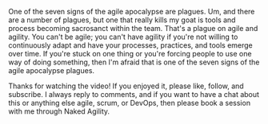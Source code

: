 One of the seven signs of the agile apocalypse are plagues. Um, and there are a number of plagues, but one that really kills my goat is tools and process becoming sacrosanct within the team. That's a plague on agile and agility. You can't be agile; you can't have agility if you're not willing to continuously adapt and have your processes, practices, and tools emerge over time. If you're stuck on one thing or you're forcing people to use one way of doing something, then I'm afraid that is one of the seven signs of the agile apocalypse plagues. 

Thanks for watching the video! If you enjoyed it, please like, follow, and subscribe. I always reply to comments, and if you want to have a chat about this or anything else agile, scrum, or DevOps, then please book a session with me through Naked Agility.